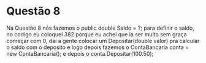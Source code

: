 # Questão 8

Na Questão 8 nós fazemos o public double Saldo = ?; para definir o saldo, no codigo eu coloquei 382 porque eu achei que ia ser muito sem graça começar com 0, dai a gente colocar um Depositar(double valor) pra calcular o saldo com o deposito e logo depois fazemos o ContaBancaria conta = new ContaBancaria(); e depois o conta.Depositar(100.50);
